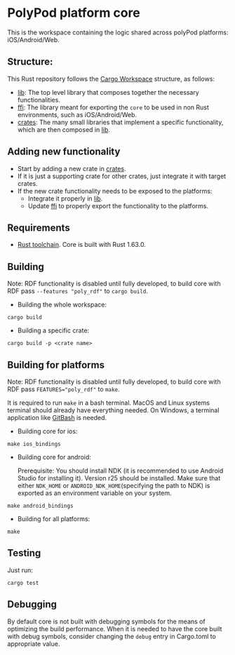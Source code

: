 # PolyPod platform core

This is the workspace containing the logic shared across polyPod platforms: iOS/Android/Web.

## Structure:

This Rust repository follows the [Cargo Workspace](https://doc.rust-lang.org/cargo/reference/workspaces.html) structure, as follows:

- [lib](lib): The top level library that composes together the necessary functionalities.
- [ffi](ffi): The library meant for exporting the `core` to be used in non Rust environments, such as iOS/Android/Web.
- [crates](crates): The many small libraries that implement a specific functionality, which are then composed in [lib](lib).

## Adding new functionality

- Start by adding a new crate in [crates](crates).
- If it is just a supporting crate for other crates, just integrate it with target crates.
- If the new crate functionality needs to be exposed to the platforms:
    - Integrate it properly in [lib](lib).
    - Update [ffi](ffi) to properly export the functionality to the platforms.

## Requirements

- [Rust toolchain](https://www.rust-lang.org/tools/install). Core is built with Rust 1.63.0.

## Building

Note: RDF functionality is disabled until fully developed, to build core with RDF pass `--features "poly_rdf"` to `cargo build`.

- Building the whole workspace:
```shell
cargo build
```

- Building a specific crate:
```shell
cargo build -p <crate name>
```

## Building for platforms


Note: RDF functionality is disabled until fully developed, to build core with RDF pass `FEATURES="poly_rdf"` to `make`.

It is required to run `make` in a bash terminal. MacOS and Linux systems terminal should
already have everything needed. On Windows, a terminal application like
[GitBash](https://gitforwindows.org) is needed.

- Building core for ios:
```shell
make ios_bindings
```

- Building core for android:

    Prerequisite: You should install NDK (it is recommended to use Android Studio for installing it). Version r25 should be installed. Make sure that either `NDK_HOME` or `ANDROID_NDK_HOME`(specifying the path to NDK) is exported as an environment variable on your system.

```shell
make android_bindings
```

- Building for all platforms:

```shell
make
```

## Testing

Just run:

    cargo test

## Debugging

By default core is not built with debugging symbols for the means of optimizing the build performance. When it is needed to have the core built with debug symbols, consider changing the `debug` entry in Cargo.toml to appropriate value.
